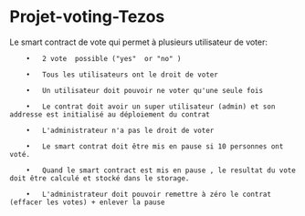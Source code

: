 # Projet-voting-Tezos
Le smart contract de vote qui permet à plusieurs utilisateur de voter:

        •	2 vote  possible ("yes"  or "no" )

        •	Tous les utilisateurs ont le droit de voter

        •	Un utilisateur doit pouvoir ne voter qu'une seule fois

        •	Le contrat doit avoir un super utilisateur (admin) et son addresse est initialisé au déploiement du contrat

        •	L'administrateur n'a pas le droit de voter

        •	Le smart contrat doit être mis en pause si 10 personnes ont voté.

        •	Quand le smart contract est mis en pause , le resultat du vote doit être calculé et stocké dans le storage.

        •	L'administrateur doit pouvoir remettre à zéro le contrat (effacer les votes) + enlever la pause
